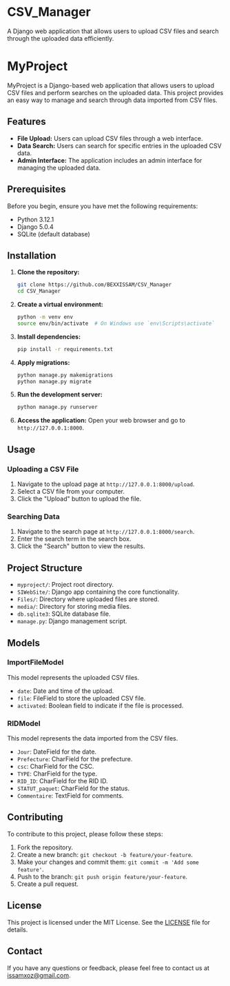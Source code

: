 # CSV_Manager
A Django web application that allows users to upload CSV files and search through the uploaded data efficiently.

# MyProject

MyProject is a Django-based web application that allows users to upload CSV files and perform searches on the uploaded data. This project provides an easy way to manage and search through data imported from CSV files.

## Features

- **File Upload:** Users can upload CSV files through a web interface.
- **Data Search:** Users can search for specific entries in the uploaded CSV data.
- **Admin Interface:** The application includes an admin interface for managing the uploaded data.

## Prerequisites

Before you begin, ensure you have met the following requirements:

- Python 3.12.1
- Django 5.0.4
- SQLite (default database)

## Installation

1. **Clone the repository:**
    ```bash
    git clone https://github.com/BEXXISSAM/CSV_Manager
    cd CSV_Manager
    ```

2. **Create a virtual environment:**
    ```bash
    python -m venv env
    source env/bin/activate  # On Windows use `env\Scripts\activate`
    ```

3. **Install dependencies:**
    ```bash
    pip install -r requirements.txt
    ```

4. **Apply migrations:**
    ```bash
    python manage.py makemigrations
    python manage.py migrate
    ```

5. **Run the development server:**
    ```bash
    python manage.py runserver
    ```

6. **Access the application:**
    Open your web browser and go to `http://127.0.0.1:8000`.

## Usage

### Uploading a CSV File

1. Navigate to the upload page at `http://127.0.0.1:8000/upload`.
2. Select a CSV file from your computer.
3. Click the "Upload" button to upload the file.

### Searching Data

1. Navigate to the search page at `http://127.0.0.1:8000/search`.
2. Enter the search term in the search box.
3. Click the "Search" button to view the results.

## Project Structure

- `myproject/`: Project root directory.
- `SIWebSite/`: Django app containing the core functionality.
- `Files/`: Directory where uploaded files are stored.
- `media/`: Directory for storing media files.
- `db.sqlite3`: SQLite database file.
- `manage.py`: Django management script.

## Models

### ImportFileModel

This model represents the uploaded CSV files.

- `date`: Date and time of the upload.
- `file`: FileField to store the uploaded CSV file.
- `activated`: Boolean field to indicate if the file is processed.

### RIDModel

This model represents the data imported from the CSV files.

- `Jour`: DateField for the date.
- `Prefecture`: CharField for the prefecture.
- `csc`: CharField for the CSC.
- `TYPE`: CharField for the type.
- `RID_ID`: CharField for the RID ID.
- `STATUT_paquet`: CharField for the status.
- `Commentaire`: TextField for comments.

## Contributing

To contribute to this project, please follow these steps:

1. Fork the repository.
2. Create a new branch: `git checkout -b feature/your-feature`.
3. Make your changes and commit them: `git commit -m 'Add some feature'`.
4. Push to the branch: `git push origin feature/your-feature`.
5. Create a pull request.

## License

This project is licensed under the MIT License. See the [LICENSE](LICENSE) file for details.

## Contact

If you have any questions or feedback, please feel free to contact us at [issamxoz@gmail.com](mailto:issamxoz@gmail.com).

